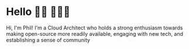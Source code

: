 # Hello 👋🏾 👩🏾‍💻

Hi, I'm Phil! I'm a Cloud Architect who holds a strong enthusiasm towards making open-source more readily available, engaging with new tech, and establishing a sense of community 
